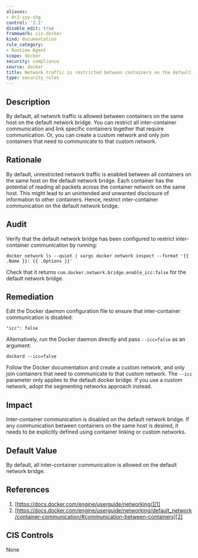 ```yaml
---
aliases:
- 8r2-zyy-shg
control: '2.1'
disable_edit: true
framework: cis-docker
kind: documentation
rule_category:
- Runtime Agent
scope: docker
security: compliance
source: docker
title: Network traffic is restricted between containers on the default bridge
type: security_rules
---
```


## Description

By default, all network traffic is allowed between containers on the same host on the default network bridge. You can restrict all inter-container communication and link specific containers together that require communication. Or, you can create a custom network and only join containers that need to communicate to that custom network.

## Rationale

By default, unrestricted network traffic is enabled between all containers on the same host on the default network bridge. Each container has the potential of reading all packets across the container network on the same host. This might lead to an unintended and unwanted disclosure of information to other containers. Hence, restrict inter-container communication on the default network bridge.

## Audit

Verify that the default network bridge has been configured to restrict inter-container communication by running:
```
docker network ls --quiet | xargs docker network inspect --format '{{ .Name }}: {{ .Options }}' 
```
Check that it returns `com.docker.network.bridge.enable_icc:false` for the default network bridge.

## Remediation

Edit the Docker daemon configuration file to ensure that inter-container communication is disabled:

```
"icc": false
```

Alternatively, run the Docker daemon directly and pass `--icc=false` as an argument:

```
dockerd --icc=false 
```

Follow the Docker documentation and create a custom network, and only join containers that need to communicate to that custom network. The `--icc` parameter only applies to the default docker bridge. If you use a custom network, adopt the segmenting networks approach instead.

## Impact

Inter-container communication is disabled on the default network bridge. If any communication between containers on the same host is desired, it needs to be explicitly defined using container linking or custom networks.

## Default Value

By default, all inter-container communication is allowed on the default network bridge.

## References

1. [https://docs.docker.com/engine/userguide/networking/][1]
2. [https://docs.docker.com/engine/userguide/networking/default_network/container-communication/#communication-between-containers][2]

## CIS Controls

None                

[1]: https://docs.docker.com/engine/userguide/networking/ 
[2]: https://docs.docker.com/engine/userguide/networking/default_network/container-communication/#communication-between-containers
